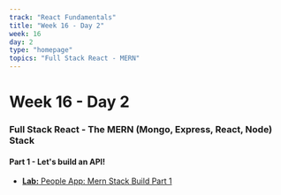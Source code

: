 ```yaml
---
track: "React Fundamentals"
title: "Week 16 - Day 2"
week: 16
day: 2
type: "homepage"
topics: "Full Stack React - MERN"
---
```



# Week 16 - Day 2

### Full Stack React - The MERN (Mongo, Express, React, Node) Stack
#### Part 1 - Let's build an API!


- [**Lab:** People App: Mern Stack Build Part 1](/react-fundamentals/week-16/day-3/labs/mern-stack-build-part-1)